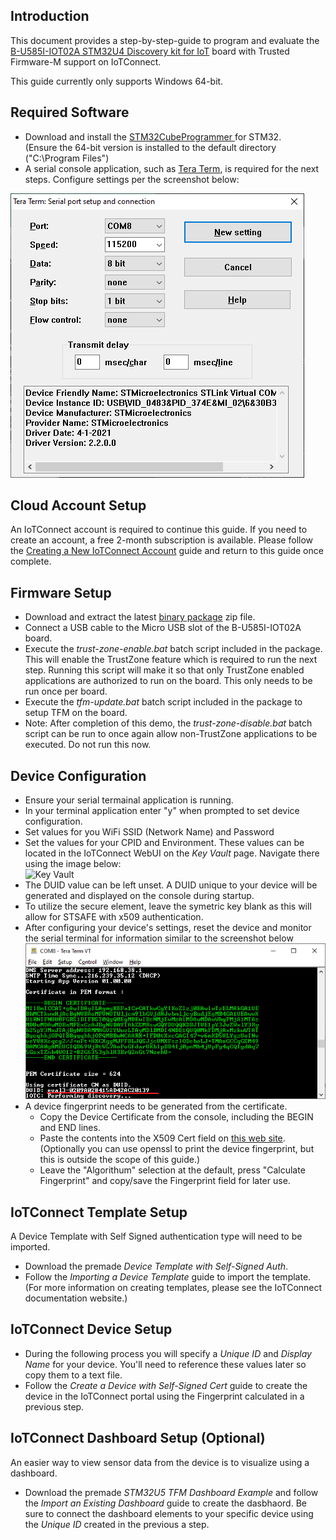 ## Introduction

This document provides a step-by-step-guide to program and evaluate the 
[B-U585I-IOT02A STM32U4 Discovery kit for IoT](https://www.st.com/en/evaluation-tools/b-u585i-iot02a.html) board 
with Trusted Firmware-M support on IoTConnect.

This guide currently only supports Windows 64-bit.

## Required Software

* Download and install the [STM32CubeProgrammer ](https://www.st.com/en/development-tools/stm32cubeprog.html) for STM32.<br>(Ensure the 64-bit version is installed to the default  directory ("C:\Program Files\")
* A serial console application, such as [Tera Term](https://ttssh2.osdn.jp/index.html.en), is required for the next steps. 
Configure settings per the screenshot below:

![Tera Term Serial Settings](media/teraterm-settings.png "Tera Term Serial Settings")

## Cloud Account Setup
An IoTConnect account is required to continue this guide. If you need to create an account, a free 2-month subscription is available.  Please follow the [Creating a New IoTConnect Account](https://github.com/avnet-iotconnect/avnet-iotconnect.github.io/blob/main/documentation/iotconnect/subscription/subscription.md) guide and return to this guide once complete.

## Firmware Setup

* Download and extract the latest [binary package](https://saleshosted.z13.web.core.windows.net/sdk/AzureRTOS/stm32u5-tfm-package-041823.zip) zip file.
* Connect a USB cable to the Micro USB slot of the B-U585I-IOT02A board.
* Execute the *trust-zone-enable.bat* batch script included in the package.<br>This will enable the TrustZone feature which is required to run the next step.
Running this script will make it so that only TrustZone enabled applications are authorized to run on the board. This only needs to be run once per board.
* Execute the *tfm-update.bat* batch script included in the package to setup TFM on the board.
* Note: After completion of this demo, the *trust-zone-disable.bat* batch script can be run to once again allow non-TrustZone applications to be executed. Do not run this now.

## Device Configuration
* Ensure your serial termainal application is running.
* In your terminal application enter "y" when prompted to set device configuration.
* Set values for you WiFi SSID (Network Name) and Password
* Set the values for your CPID and Environment. These values can be located 
in  the IoTConnect WebUI on the *Key Vault* page. Navigate there using the image below:<br>![Key Vault](https://github.com/avnet-iotconnect/avnet-iotconnect.github.io/blob/main/assets/key_vault.png "Key Vault")
* The DUID value can be left unset. A DUID unique to your device 
will be generated and displayed on the console during startup.
* To utilize the secure element, leave the symetric key blank as this will allow for STSAFE with x509 authentication.
* After configuring your device's settings, reset the device and monitor the serial terminal for information similar to the screenshot below
  ![Certificate and DUID Screemshot](media/duid-and-certifciate-console.png "Certificate and DUID Screemshot") 
* A device fingerprint needs to be generated from the certificate.
  * Copy the Device Certificate from the console, including the BEGIN and END lines.
  * Paste the contents into the X509 Cert field on  [this web site](https://www.samltool.com/fingerprint.php). (Optionally you can use openssl to print the device fingerprint, but this is outside the scope of this guide.)
  * Leave the "Algorithum" selection at the default, press "Calculate Fingerprint" and copy/save the Fingerprint field for later use.

## IoTConnect Template Setup
A Device Template with Self Signed authentication type will need to be imported.
* Download the premade *Device Template with Self-Signed Auth*.
* Follow the *Importing a Device Template* guide to import the template. (For more information on creating templates, please see the IoTConnect documentation website.)

## IoTConnect Device Setup
* During the following process you will specify a *Unique ID* and *Display Name* for your device. You'll need to reference these values later so copy them to a text file.
* Follow the *Create a Device with Self-Signed Cert* guide to create the device in the IoTConnect portal using the Fingerprint calculated in a previous step.

## IoTConnect Dashboard Setup (Optional)
An easier way to view sensor data from the device is to visualize using a dashboard.
* Download the premade *STM32U5 TFM Dashboard Example* and follow the *Import an Existing Dashboard* guide to create the dasbhaord.  Be sure to connect the dashboard elements to your specific device using the *Unique ID* created in the previous a step.
